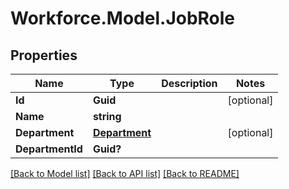 # Workforce.Model.JobRole
## Properties

Name | Type | Description | Notes
------------ | ------------- | ------------- | -------------
**Id** | **Guid** |  | [optional] 
**Name** | **string** |  | 
**Department** | [**Department**](Department.md) |  | [optional] 
**DepartmentId** | **Guid?** |  | 

[[Back to Model list]](../README.md#documentation-for-models) [[Back to API list]](../README.md#documentation-for-api-endpoints) [[Back to README]](../README.md)

